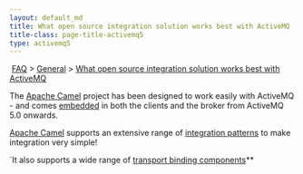 ```yaml
---
layout: default_md
title: What open source integration solution works best with ActiveMQ 
title-class: page-title-activemq5
type: activemq5
---
```


 [FAQ](faq) > [General](general) > [What open source integration solution works best with ActiveMQ](what-open-source-integration-solution-works-best-with-activemq)


The [Apache Camel](http://camel.apache.org) project has been designed to work easily with ActiveMQ - and comes [embedded](http://activemq.apache.org/camel/how-does-camel-work-with-activemq.html) in both the clients and the broker from ActiveMQ 5.0 onwards.

[Apache Camel](http://camel.apache.org) supports an extensive range of [integration patterns](http://camel.apache.orgFeatures/enterprise-integration-patterns) to make integration very simple!

`It also supports a wide range of [transport binding components](http://camel.apache.org/components.html)**

